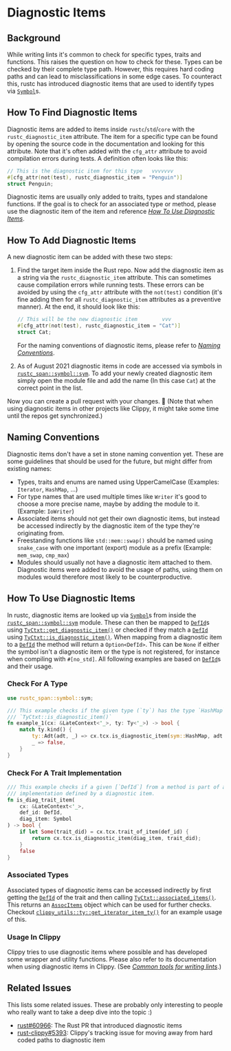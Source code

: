 # Diagnostic Items

## Background

While writing lints it's common to check for specific types, traits and functions. This raises
the question on how to check for these. Types can be checked by their complete type path.
However, this requires hard coding paths and can lead to misclassifications in some edge cases.
To counteract this, rustc has introduced diagnostic items that are used to identify types via
[`Symbol`]s.

## How To Find Diagnostic Items

Diagnostic items are added to items inside `rustc`/`std`/`core` with the `rustc_diagnostic_item`
attribute. The item for a specific type can be found by opening the source code in the
documentation and looking for this attribute. Note that it's often added with the `cfg_attr`
attribute to avoid compilation errors during tests. A definition often looks like this:

```rs
// This is the diagnostic item for this type   vvvvvvv
#[cfg_attr(not(test), rustc_diagnostic_item = "Penguin")]
struct Penguin;
```

Diagnostic items are usually only added to traits, types and standalone functions. If the goal
is to check for an associated type or method, please use the diagnostic item of the item and
reference [*How To Use Diagnostic Items*](#how-to-use-diagnostic-items).

## How To Add Diagnostic Items

A new diagnostic item can be added with these two steps:

1. Find the target item inside the Rust repo. Now add the diagnostic item as a string via the 
    `rustc_diagnostic_item` attribute. This can sometimes cause compilation errors while running
    tests. These errors can be avoided by using the `cfg_attr` attribute with the `not(test)`
    condition (it's fine adding then for all `rustc_diagnostic_item` attributes as a preventive
    manner). At the end, it should look like this:

    ```rs
    // This will be the new diagnostic item        vvv
    #[cfg_attr(not(test), rustc_diagnostic_item = "Cat")]
    struct Cat;
    ```

    For the naming conventions of diagnostic items, please refer to
    [*Naming Conventions*](#naming-conventions).

2. As of August 2021 <!-- date: 2021-08 --> diagnostic items in code are accessed via symbols in
    [`rustc_span::symbol::sym`]. To add your newly created diagnostic item simply open the
    module file and add the name (In this case `Cat`) at the correct point in the list.

Now you can create a pull request with your changes. :tada: (Note that when using diagnostic
items in other projects like Clippy, it might take some time until the repos get synchronized.)

## Naming Conventions

Diagnostic items don't have a set in stone naming convention yet. These are some guidelines that
should be used for the future, but might differ from existing names:

* Types, traits and enums are named using UpperCamelCase (Examples: `Iterator`, `HashMap`, ...)
* For type names that are used multiple times like `Writer` it's good to choose a more precise
  name, maybe by adding the module to it. (Example: `IoWriter`)
* Associated items should not get their own diagnostic items, but instead be accessed indirectly
  by the diagnostic item of the type they're originating from.
* Freestanding functions like `std::mem::swap()` should be named using `snake_case` with one
  important (export) module as a prefix (Example: `mem_swap`, `cmp_max`)
* Modules should usually not have a diagnostic item attached to them. Diagnostic items were
  added to avoid the usage of paths, using them on modules would therefore most likely to be
  counterproductive.

## How To Use Diagnostic Items

In rustc, diagnostic items are looked up via [`Symbol`]s from inside the
[`rustc_span::symbol::sym`] module. These can then be mapped to [`DefId`]s using
[`TyCtxt::get_diagnostic_item()`] or checked if they match a [`DefId`] using
[`TyCtxt::is_diagnostic_item()`]. When mapping from a diagnostic item to a [`DefId`] the method
will return a `Option<DefId>`. This can be `None` if either the symbol isn't a diagnostic item
or the type is not registered, for instance when compiling with `#[no_std]`. All following
examples are based on [`DefId`]s and their usage.

### Check For A Type 

```rust
use rustc_span::symbol::sym;

/// This example checks if the given type (`ty`) has the type `HashMap` using
/// `TyCtxt::is_diagnostic_item()`
fn example_1(cx: &LateContext<'_>, ty: Ty<'_>) -> bool {
    match ty.kind() {
        ty::Adt(adt, _) => cx.tcx.is_diagnostic_item(sym::HashMap, adt.did),
        _ => false,
    }
}
```

### Check For A Trait Implementation

```rust
/// This example checks if a given [`DefId`] from a method is part of a trait
/// implementation defined by a diagnostic item.
fn is_diag_trait_item(
    cx: &LateContext<'_>,
    def_id: DefId,
    diag_item: Symbol
) -> bool {
    if let Some(trait_did) = cx.tcx.trait_of_item(def_id) {
        return cx.tcx.is_diagnostic_item(diag_item, trait_did);
    }
    false
}
```

### Associated Types

Associated types of diagnostic items can be accessed indirectly by first getting the [`DefId`]
of the trait and then calling [`TyCtxt::associated_items()`]. This returns an [`AssocItems`]
object which can be used for further checks. Checkout 
[`clippy_utils::ty::get_iterator_item_ty()`] for an example usage of this.

### Usage In Clippy

Clippy tries to use diagnostic items where possible and has developed some wrapper and utility
functions. Please also refer to its documentation when using diagnostic items in Clippy. (See
[*Common tools for writing lints*][clippy-Common-tools-for-writing-lints].)

## Related Issues

This lists some related issues. These are probably only interesting to people who really want to
take a deep dive into the topic :)

* [rust#60966]: The Rust PR that introduced diagnostic items 
* [rust-clippy#5393]: Clippy's tracking issue for moving away from hard coded paths to
  diagnostic item

<!-- Links -->

[`rustc_span::symbol::sym`]: https://doc.rust-lang.org/nightly/nightly-rustc/rustc_span/symbol/sym/index.html
[`Symbol`]: https://doc.rust-lang.org/nightly/nightly-rustc/rustc_span/symbol/struct.Symbol.html
[`DefId`]: https://doc.rust-lang.org/nightly/nightly-rustc/rustc_hir/def_id/struct.DefId.html
[`TyCtxt::get_diagnostic_item()`]: https://doc.rust-lang.org/nightly/nightly-rustc/rustc_middle/ty/context/struct.TyCtxt.html#method.get_diagnostic_item
[`TyCtxt::is_diagnostic_item()`]: https://doc.rust-lang.org/nightly/nightly-rustc/rustc_middle/ty/context/struct.TyCtxt.html#method.is_diagnostic_item
[`TyCtxt::associated_items()`]: https://doc.rust-lang.org/nightly/nightly-rustc/rustc_middle/ty/context/struct.TyCtxt.html#method.associated_items
[`AssocItems`]: https://doc.rust-lang.org/nightly/nightly-rustc/rustc_middle/ty/assoc/struct.AssocItems.html
[`clippy_utils::ty::get_iterator_item_ty()`]: https://github.com/rust-lang/rust-clippy/blob/305177342fbc622c0b3cb148467bab4b9524c934/clippy_utils/src/ty.rs#L55-L72
[clippy-Common-tools-for-writing-lints]: https://github.com/rust-lang/rust-clippy/blob/master/doc/common_tools_writing_lints.md
[rust#60966]: https://github.com/rust-lang/rust/pull/60966
[rust-clippy#5393]: https://github.com/rust-lang/rust-clippy/issues/5393

